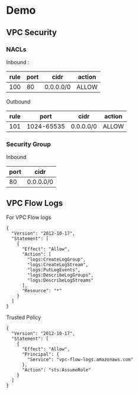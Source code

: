 # Demo

## VPC Security


### NACLs

Inbound : 

| rule | port | cidr      | action |
| ---- | ---- | --------- | ------ |
| 100  | 80   | 0.0.0.0/0 | ALLOW  |

Outbound

| rule | port       | cidr      | action |
| ---- | ---------- | --------- | ------ |
| 101  | 1024-65535 | 0.0.0.0/0 | ALLOW  |

### Security Group

Inbound

| port | cidr      |
| ---- | --------- |
| 80   | 0.0.0.0/0 |



## VPC Flow Logs
For VPC Flow logs
```
{
  "Version": "2012-10-17",
  "Statement": [
    {
      "Effect": "Allow",
      "Action": [
        "logs:CreateLogGroup",
        "logs:CreateLogStream",
        "logs:PutLogEvents",
        "logs:DescribeLogGroups",
        "logs:DescribeLogStreams"
      ],
      "Resource": "*"
    }
  ]
}
```

Trusted Policy
```
{
  "Version": "2012-10-17",
  "Statement": [
    {
      "Effect": "Allow",
      "Principal": {
        "Service": "vpc-flow-logs.amazonaws.com"
      },
      "Action": "sts:AssumeRole"
    }
  ]
} 
```